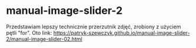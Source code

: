 # manual-image-slider-2
Przedstawiam lepszy technicznie przerzutnik zdjęć, zrobiony z użyciem pętli "for". 
Oto link: https://patryk-szewczyk.github.io/manual-image-slider-2/manual-image-slider-02.html
